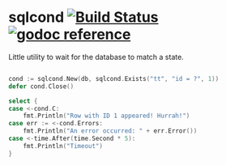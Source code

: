 # sqlcond [![Build Status](https://travis-ci.org/WatchBeam/sqlcond.svg?branch=master)](https://travis-ci.org/WatchBeam/sqlcond) [![godoc reference](https://godoc.org/github.com/WatchBeam/sqlcond?status.png)](https://godoc.org/github.com/WatchBeam/sqlcond)

Little utility to wait for the database to match a state.

```go

cond := sqlcond.New(db, sqlcond.Exists("tt", "id = ?", 1))
defer cond.Close()

select {
case <-cond.C:
    fmt.Println("Row with ID 1 appeared! Hurrah!")
case err := <-cond.Errors:
    fmt.Println("An error occurred: " + err.Error())
case <-time.After(time.Second * 5):
    fmt.Println("Timeout")
}

```
